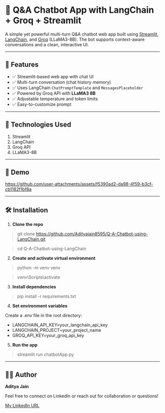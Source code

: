 # 🧠 Q&A Chatbot App with LangChain + Groq + Streamlit

A simple yet powerful multi-turn Q&A chatbot web app built using [Streamlit](https://streamlit.io/), [LangChain](https://www.langchain.com/), and [Groq](https://groq.com/) (LLaMA3-8B). The bot supports context-aware conversations and a clean, interactive UI.

---

## 🚀 Features

- ✅ Streamlit-based web app with chat UI
- ✅ Multi-turn conversation (chat history memory)
- ✅ Uses LangChain `ChatPromptTemplate` and `MessagesPlaceholder`
- ✅ Powered by Groq API with **LLaMA3 8B**
- ✅ Adjustable temperature and token limits
- ✅ Easy-to-customize prompt

---

## 🧪 Technologies Used

1. Streamlit
2. LangChain
3. Groq API
4. LLaMA3-8B

---

## 📸 Demo


https://github.com/user-attachments/assets/f5390ad2-da98-4f59-b3cf-cb1182f1bf8a


---

## 🛠️ Installation

1. **Clone the repo**

> git clone https://github.com/Adityajain8595/Q-A-Chatbot-using-LangChain.git

> cd Q-A-Chatbot-using-LangChain

2. **Create and activate virtual environment**

> python -m venv venv

> venv\Scripts\activate

3. **Install dependencies**

> pip install -r requirements.txt

4. **Set environment variables**

Create a .env file in the root directory:

+ LANGCHAIN_API_KEY=your_langchain_api_key
+ LANGCHAIN_PROJECT=your_project_name
+ GROQ_API_KEY=your_groq_api_key

5. **Run the app**

> streamlit run chatbotApp.py

---

## 🙋‍♂️ Author

**Aditya Jain**

Feel free to connect on LinkedIn or reach out for collaboration or questions!

[My LinkedIn URL](https://www.linkedin.com/in/adityajain8595)







